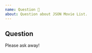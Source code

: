```yaml
---
name: Question 🤔
about: Question about JSON Movie List.
---
```

<!--
  Please make sure that you fill out each of the sections below, failing to do so will result in your issue being closed. 
  Remember to, always, always check that the issue does not exist before creating a new one! https://github.com/mikeleguedes/json-movie-list/issues
-->

## Question

Please ask away!
